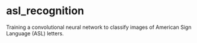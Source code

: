 # asl_recognition
Training a convolutional neural network to classify images of American Sign Language (ASL) letters.
